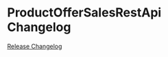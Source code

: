 # ProductOfferSalesRestApi Changelog

[Release Changelog](https://github.com/spryker/product-offer-sales-rest-api/releases)
